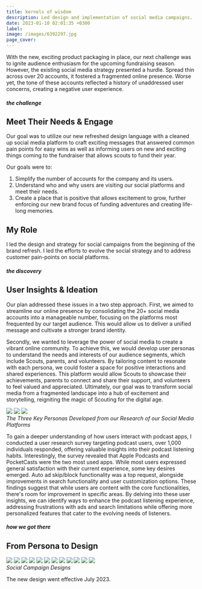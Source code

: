 ```yaml
---
title: kernels of wisdom
description: Led design and implementation of social media campaigns.
date: 2023-01-10 02:01:35 +0300
label:
image: /images/6392297.jpg
page_cover:
---
```


With the new, exciting product packaging in place, our next challenge was to ignite audience enthusiasm for the upcoming fundraising season. However, the existing social media strategy presented a hurdle. Spread thin across over 20 accounts, it fostered a fragmented online presence. Worse yet, the tone of these accounts reflected a history of unaddressed user concerns, creating a negative user experience.


##### the challenge
## Meet Their Needs & Engage
Our goal was to utilize our new refreshed design language with a cleaned up social media platform to craft exciting messages that answered common pain points for easy wins as well as informing users on new and exciting things coming to the fundraiser that allows scouts to fund their year. 

Our goals were to:
1. Simplify the number of accounts for the company and its users.  
2. Understand who and why users are visiting our social platforms and meet their needs. 
3. Create a place that is positive that allows excitement to grow, further enforcing our new brand focus of funding adventures and creating life-long memories.
 
## My Role
I led the design and strategy for social campaigns from the beginning of the brand refresh. I led the efforts to evolve the social strategy and to address customer pain-points on social platforms. 

##### the discovery
## User Insights & Ideation
Our plan addressed these issues in a two step approach. First, we aimed to streamline our online presence by consolidating the 20+ social media accounts into a manageable number, focusing on the platforms most frequented by our target audience. This would allow us to deliver a unified message and cultivate a stronger brand identity.

Secondly, we wanted to leverage the power of social media to create a vibrant online community. To achieve this, we would develop user personas to understand the needs and interests of our audience segments, which include Scouts, parents, and volunteers. By tailoring content to resonate with each persona, we could foster a space for positive interactions and shared experiences. This platform would allow Scouts to showcase their achievements, parents to connect and share their support, and volunteers to feel valued and appreciated. Ultimately, our goal was to transform social media from a fragmented landscape into a hub of excitement and storytelling, reigniting the magic of Scouting for the digital age.

<div class="page__gallery__wrapper">
  <div class="page__gallery__images">
    <img src= /images/triple.jpg loading="lazy">
    <img src= /images/te-promo.png loading="lazy">
    <img src= /images/te-faq.jpg loading="lazy">
  </div>
  <em>The Three Key Personas Developed from our Research of our Social Media Platforms</em>
</div>

To gain a deeper understanding of how users interact with podcast apps, I conducted a user research survey targeting podcast users, over 1,000 individuals responded, offering valuable insights into their podcast listening habits. Interestingly, the survey revealed that Apple Podcasts and PocketCasts were the two most used apps. While most users expressed general satisfaction with their current experience, some key desires emerged. Auto ad skip/block functionality was a top request, alongside improvements in search functionality and user customization options. These findings suggest that while users are content with the core functionalities, there's room for improvement in specific areas. By delving into these user insights, we can identify ways to enhance the podcast listening experience, addressing frustrations with ads and search limitations while offering more personalized features that cater to the evolving needs of listeners.

##### how we got there
## From Persona to Design

<div class="page__gallery__wrapper">
  <div class="page__gallery__images">
    <img src= /images/triple.jpg loading="lazy">
    <img src= /images/te-promo.png loading="lazy">
    <img src= /images/te-faq.jpg loading="lazy">
    <img src= /images/grayson.jpg loading="lazy">
    <img src= /images/te-adventure.png loading="lazy">
    <img src= /images/te-code.jpg loading="lazy">
    <img src= /images/cheddarbundle.jpg loading="lazy">
    <img src= /images/te-lifestyle04.jpg loading="lazy">
    <img src= /images/ask.png loading="lazy">
    <img src= /images/console.png loading="lazy">
    <img src= /images/goals.png loading="lazy">
    <img src= /images/te-tips.jpg loading="lazy">
  </div>
  <em>Social Campaign Designs</em>
</div>

The new design went effective July 2023. 